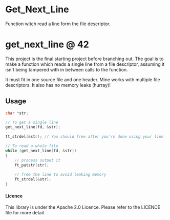 # Get_Next_Line
Function witch read a line form the file descriptor.


# get_next_line @ 42
This project is the final starting project before branching out. The goal is to
make a function which reads a single line from a file descriptor, assuming it
isn't being tampered with in between calls to the function.

It must fit in one source file and one header. Mine works with multiple file
descriptors. It also has no memory leaks (hurray)!

## Usage
```c
char *str;

// To get a single line
get_next_line(fd, &str);
...
ft_strdel(&str); // You should free after you're done using your line

// To read a whole file
while (get_next_line(fd, &str))
{
	// process output it
	ft_putstr(str);
	
	// free the line to avoid leaking memory
	ft_strdel(&str);
}

```

#### Licence

This library is under the Apache 2.0 Licence.
Please refer to the LICENCE file for more detail
